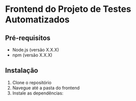 # Frontend do Projeto de Testes Automatizados

## Pré-requisitos
- Node.js (versão X.X.X)
- npm (versão X.X.X)

## Instalação
1. Clone o repositório
2. Navegue até a pasta do frontend
3. Instale as dependências: